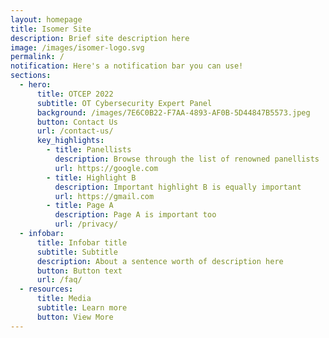 ```yaml
---
layout: homepage
title: Isomer Site
description: Brief site description here
image: /images/isomer-logo.svg
permalink: /
notification: Here's a notification bar you can use!
sections:
  - hero:
      title: OTCEP 2022
      subtitle: OT Cybersecurity Expert Panel
      background: /images/7E6C0B22-F7AA-4893-AF0B-5D44847B5573.jpeg
      button: Contact Us
      url: /contact-us/
      key_highlights:
        - title: Panellists
          description: Browse through the list of renowned panellists
          url: https://google.com
        - title: Highlight B
          description: Important highlight B is equally important
          url: https://gmail.com
        - title: Page A
          description: Page A is important too
          url: /privacy/
  - infobar:
      title: Infobar title
      subtitle: Subtitle
      description: About a sentence worth of description here
      button: Button text
      url: /faq/
  - resources:
      title: Media
      subtitle: Learn more
      button: View More
---
```


